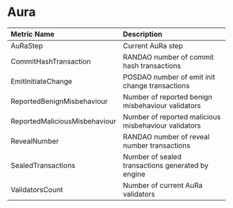 # Aura

| Metric Name | Description |
| :--- | :--- |
| AuRaStep | Current AuRa step |
| CommitHashTransaction | RANDAO number of commit hash transactions |
| EmitInitiateChange | POSDAO number of emit init change transactions |
| ReportedBenignMisbehaviour | Number of reported benign misbehaviour validators |
| ReportedMaliciousMisbehaviour | Number of reported malicious misbehaviour validators |
| RevealNumber | RANDAO number of reveal number transactions |
| SealedTransactions | Number of sealed transactions generated by engine |
| ValidatorsCount | Number of current AuRa validators |

